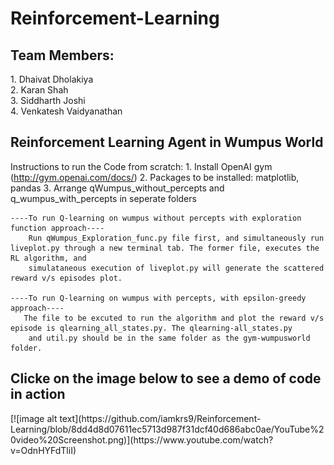 # Reinforcement-Learning

<h2>Team Members:<br/></h2>
    1. Dhaivat Dholakiya<br/> 
    2. Karan Shah<br/>
    3. Siddharth Joshi<br/>
    4. Venkatesh Vaidyanathan<br/>
    
<h2>Reinforcement Learning Agent in Wumpus World</h2>

Instructions to run the Code from scratch:
    1. Install OpenAI gym (http://gym.openai.com/docs/)
    2. Packages to be installed: matplotlib, pandas
    3. Arrange qWumpus_without_percepts and q_wumpus_with_percepts in seperate folders
    
    ----To run Q-learning on wumpus without percepts with exploration function approach----
        Run qWumpus_Exploration_func.py file first, and simultaneously run liveplot.py through a new terminal tab. The former file, executes the RL algorithm, and
        simulataneous execution of liveplot.py will generate the scattered reward v/s episodes plot.
    
    ----To run Q-learning on wumpus with percepts, with epsilon-greedy approach----    
       The file to be excuted to run the algorithm and plot the reward v/s episode is qlearning_all_states.py. The qlearning-all_states.py
        and util.py should be in the same folder as the gym-wumpusworld folder.


<h2>Clicke on the image below to see a demo of code in action</h2>
[![image alt text](https://github.com/iamkrs9/Reinforcement-Learning/blob/8dd4d8d07611ec5713d987f31dcf40d686abc0ae/YouTube%20video%20Screenshot.png)](https://www.youtube.com/watch?v=OdnHYFdTliI)
